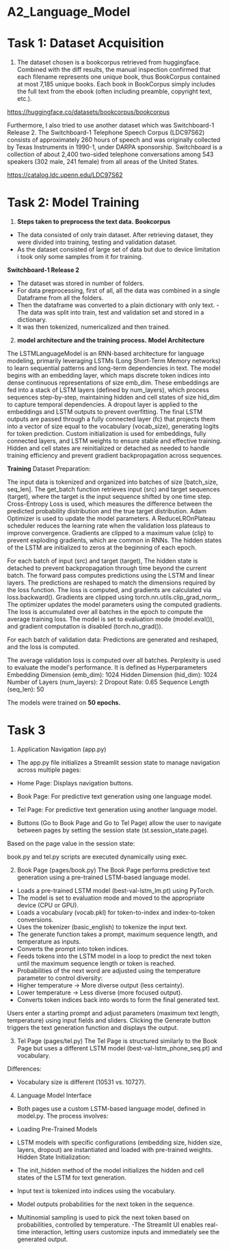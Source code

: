 # A2_Language_Model
# Task 1: Dataset Acquisition
1) The dataset chosen is a bookcorpus retrieved from huggingface.  Combined with the diff results, the manual inspection confirmed that each filename represents one unique book, thus BookCorpus contained at most 7,185 unique books. Each book in BookCorpus simply includes the full text from the ebook (often including preamble, copyright text, etc.).

https://huggingface.co/datasets/bookcorpus/bookcorpus 

Furthermore, I also tried to use another dataset which was Switchboard-1 Release 2. The Switchboard-1 Telephone Speech Corpus (LDC97S62) consists of approximately 260 hours of speech and was originally collected by Texas Instruments in 1990-1, under DARPA sponsorship. Switchboard is a collection of about 2,400 two-sided telephone conversations among 543 speakers (302 male, 241 female) from all areas of the United States. 
 
https://catalog.ldc.upenn.edu/LDC97S62

# Task 2: Model Training
1) **Steps taken to preprocess the text data.**
**Bookcorpus**
- The data consisted of only train dataset. After retrieving dataset, they were divided into training, testing and validation dataset.
- As the dataset consisted of large set of data but due to device limitation i took only some samples from it for training.

**Switchboard-1 Release 2**
- The dataset was stored in number of folders.
- For data preprocessing, first of all, all the data was combined in a single Dataframe from all the folders.
- Then the dataframe was converted to a plain dictionary with only text. - The data was split into train, test and validation set and stored in a dictionary. 
- It was then tokenized, numericalized and then trained.

2) **model architecture and the training process.**
**Model Architecture**

The LSTMLanguageModel is an RNN-based architecture for language modeling, primarily leveraging LSTMs (Long Short-Term Memory networks) to learn sequential patterns and long-term dependencies in text. The model begins with an embedding layer, which maps discrete token indices into dense continuous representations of size emb_dim. These embeddings are fed into a stack of LSTM layers (defined by num_layers), which process sequences step-by-step, maintaining hidden and cell states of size hid_dim to capture temporal dependencies. A dropout layer is applied to the embeddings and LSTM outputs to prevent overfitting. The final LSTM outputs are passed through a fully connected layer (fc) that projects them into a vector of size equal to the vocabulary (vocab_size), generating logits for token prediction. Custom initialization is used for embeddings, fully connected layers, and LSTM weights to ensure stable and effective training. Hidden and cell states are reinitialized or detached as needed to handle training efficiency and prevent gradient backpropagation across sequences. 

**Training**
Dataset Preparation:

The input data is tokenized and organized into batches of size [batch_size, seq_len]. The get_batch function retrieves input (src) and target sequences (target), where the target is the input sequence shifted by one time step.
Cross-Entropy Loss is used, which measures the difference between the predicted probability distribution and the true target distribution.
Adam Optimizer is used to update the model parameters.
A ReduceLROnPlateau scheduler reduces the learning rate when the validation loss plateaus to improve convergence.
Gradients are clipped to a maximum value (clip) to prevent exploding gradients, which are common in RNNs.
The hidden states of the LSTM are initialized to zeros at the beginning of each epoch.

For each batch of input (src) and target (target), The hidden state is detached to prevent backpropagation through time beyond the current batch.
The forward pass computes predictions using the LSTM and linear layers.
The predictions are reshaped to match the dimensions required by the loss function.
The loss is computed, and gradients are calculated via loss.backward().
Gradients are clipped using torch.nn.utils.clip_grad_norm_.
The optimizer updates the model parameters using the computed gradients.
The loss is accumulated over all batches in the epoch to compute the average training loss.
The model is set to evaluation mode (model.eval()), and gradient computation is disabled (torch.no_grad()).

For each batch of validation data:
Predictions are generated and reshaped, and the loss is computed.

The average validation loss is computed over all batches.
Perplexity is used to evaluate the model's performance. It is defined as 
Hyperparameters
Embedding Dimension (emb_dim): 1024
Hidden Dimension (hid_dim): 1024
Number of Layers (num_layers): 2
Dropout Rate: 0.65
Sequence Length (seq_len): 50

The models were trained on **50 epochs.**

# Task 3
1. Application Navigation (app.py)
- The app.py file initializes a Streamlit session state to manage navigation across multiple pages:

- Home Page: Displays navigation buttons.
- Book Page: For predictive text generation using one language model.
- Tel Page: For predictive text generation using another language model.
- Buttons (Go to Book Page and Go to Tel Page) allow the user to navigate between pages by setting the session state (st.session_state.page).

Based on the page value in the session state:

book.py and tel.py scripts are executed dynamically using exec.

2. Book Page (pages/book.py)
The Book Page performs predictive text generation using a pre-trained LSTM-based language model.
- Loads a pre-trained LSTM model (best-val-lstm_lm.pt) using PyTorch.
- The model is set to evaluation mode and moved to the appropriate device (CPU or GPU).
- Loads a vocabulary (vocab.pkl) for token-to-index and index-to-token conversions.
- Uses the tokenizer (basic_english) to tokenize the input text.
- The generate function takes a prompt, maximum sequence length, and temperature as inputs.
- Converts the prompt into token indices.
- Feeds tokens into the LSTM model in a loop to predict the next token until the maximum sequence length or <eos> token is reached.
- Probabilities of the next word are adjusted using the temperature parameter to control diversity:
- Higher temperature → More diverse output (less certainty).
- Lower temperature → Less diverse (more focused output).
- Converts token indices back into words to form the final generated text.

Users enter a starting prompt and adjust parameters (maximum text length, temperature) using input fields and sliders.
Clicking the Generate button triggers the text generation function and displays the output.

3. Tel Page (pages/tel.py)
The Tel Page is structured similarly to the Book Page but uses a different LSTM model (best-val-lstm_phone_seq.pt) and vocabulary.

Differences:
- Vocabulary size is different (10531 vs. 10727).

4. Language Model Interface

- Both pages use a custom LSTM-based language model, defined in model.py. The process involves:
- Loading Pre-Trained Models

- LSTM models with specific configurations (embedding size, hidden size, layers, dropout) are instantiated and loaded with pre-trained weights.
Hidden State Initialization:
- The init_hidden method of the model initializes the hidden and cell states of the LSTM for text generation.
- Input text is tokenized into indices using the vocabulary.
- Model outputs probabilities for the next token in the sequence.
- Multinomial sampling is used to pick the next token based on probabilities, controlled by temperature.
-The Streamlit UI enables real-time interaction, letting users customize inputs and immediately see the generated output.

